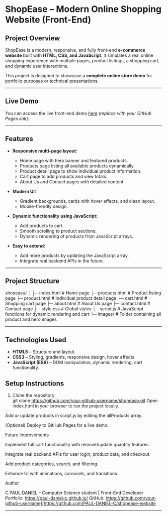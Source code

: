 # ShopEase – Modern Online Shopping Website (Front-End)

## Project Overview
ShopEase is a modern, responsive, and fully front-end **e-commerce website** built with **HTML, CSS, and JavaScript**. It simulates a real online shopping experience with multiple pages, product listings, a shopping cart, and dynamic user interactions.

This project is designed to showcase a **complete online store demo** for portfolio purposes or technical presentations.  

---

## Live Demo
You can access the live front-end demo [here](https://your-github-username.github.io/shopease/) *(replace with your GitHub Pages link)*.

---

## Features
- **Responsive multi-page layout:**  
  - Home page with hero banner and featured products.  
  - Products page listing all available products dynamically.  
  - Product detail page to show individual product information.  
  - Cart page to add products and view totals.  
  - About Us and Contact pages with detailed content.  

- **Modern UI:**  
  - Gradient backgrounds, cards with hover effects, and clean layout.  
  - Mobile-friendly design.  

- **Dynamic functionality using JavaScript:**  
  - Add products to cart.  
  - Smooth scrolling to product sections.  
  - Dynamic rendering of products from JavaScript arrays.  

- **Easy to extend:**  
  - Add more products by updating the JavaScript array.  
  - Integrate real backend APIs in the future.  

---

## Project Structure
shopease/
│
├─ index.html # Home page
├─ products.html # Product listing page
├─ product.html # Individual product detail page
├─ cart.html # Shopping cart page
├─ about.html # About Us page
├─ contact.html # Contact page
├─ style.css # Global styles
├─ script.js # JavaScript functions for dynamic rendering and cart
└─ images/ # Folder containing all product and hero images

---

## Technologies Used
- **HTML5** – Structure and layout.  
- **CSS3** – Styling, gradients, responsive design, hover effects.  
- **JavaScript (ES6)** – DOM manipulation, dynamic rendering, cart functionality.  

## Setup Instructions
1. Clone the repository:  
git clone https://github.com/your-github-username/shopease.git
Open index.html in your browser to run the project locally.

Add or update products in script.js by editing the allProducts array.

(Optional) Deploy to GitHub Pages for a live demo.

Future Improvements

Implement full cart functionality with remove/update quantity features.

Integrate real backend APIs for user login, product data, and checkout.

Add product categories, search, and filtering.

Enhance UI with animations, carousels, and transitions.

Author

C.PAUL DANIEL – Computer Science student | Front-End Developer
Portfolio: https://paul-daniel-c.github.io/
GitHub: https://github.com/your-github-username](https://github.com/PAUL-DANIEL-C/shopease-website


---
